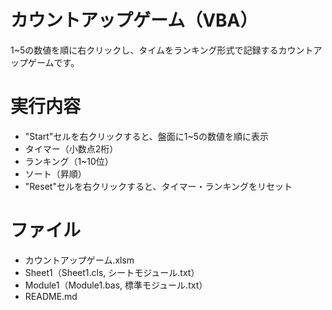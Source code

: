 # カウントアップゲーム（VBA）
1~5の数値を順に右クリックし、タイムをランキング形式で記録するカウントアップゲームです。

# 実行内容
- "Start"セルを右クリックすると、盤面に1~5の数値を順に表示
- タイマー（小数点2桁）
- ランキング（1~10位）
- ソート（昇順）
- "Reset"セルを右クリックすると、タイマー・ランキングをリセット

# ファイル
- カウントアップゲーム.xlsm
- Sheet1（Sheet1.cls, シートモジュール.txt）
- Module1（Module1.bas, 標準モジュール.txt）
- README.md
